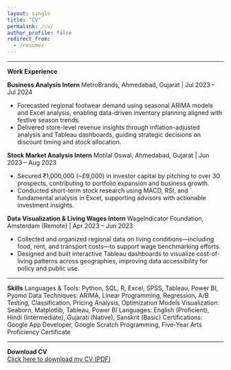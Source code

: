 ```yaml
---
layout: single
title: "CV"
permalink: /cv/
author_profile: false
redirect_from:
  - /resume/
---
```


---
**Work Experience**

**Business Analysis Intern**
MetroBrands, Ahmedabad, Gujarat | Jul 2023 – Jul 2024

- Forecasted regional footwear demand using seasonal ARIMA models and Excel analysis, enabling data-driven inventory planning aligned with festive season trends.
- Delivered store-level revenue insights through inflation-adjusted analysis and Tableau dashboards, guiding strategic decisions on discount timing and stock allocation.

**Stock Market Analysis Intern**
Motilal Oswal, Ahmedabad, Gujarat | Jun 2023 – Aug 2023

- Secured ₹1,000,000 (~£9,000) in investor capital by pitching to over 30 prospects, contributing to portfolio expansion and business growth.
- Conducted short-term stock research using MACD, RSI, and fundamental analysis in Excel, supporting advisors with actionable investment insights.

**Data Visualization & Living Wages Intern**
WageIndicator Foundation, Amsterdam (Remote) | Apr 2023 – Jun 2023

- Collected and organized regional data on living conditions—including food, rent, and transport costs—to support wage benchmarking efforts.
- Designed and built interactive Tableau dashboards to visualize cost-of-living patterns across geographies, improving data accessibility for policy and public use.

---
**Skills**
Languages & Tools: Python, SQL, R, Excel, SPSS, Tableau, Power BI, Pyomo
Data Techniques: ARIMA, Linear Programming, Regression, A/B Testing, Classification, Pricing Analysis, Optimization Models
Visualization: Seaborn, Matplotlib, Tableau, Power BI
Languages: English (Proficient), Hindi (Intermediate), Gujarati (Native), Sanskrit (Basic)
Certifications: Google App Developer, Google Scratch Programming, Five-Year Arts Proficiency Certificate

---

**Download CV**                                                                                                                                                                                                                                                              
[Click here to download my CV (PDF)](/Rishika_Agarwal_CV.pdf)
